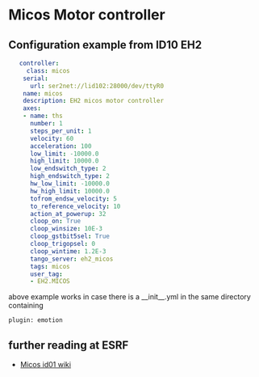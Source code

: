 # Micos Motor controller

## Configuration example from ID10 EH2
```YAML
   controller:
     class: micos
    serial:
      url: ser2net://lid102:28000/dev/ttyR0
    name: micos
    description: EH2 micos motor controller
    axes:
    - name: ths
      number: 1
      steps_per_unit: 1 
      velocity: 60
      acceleration: 100
      low_limit: -10000.0
      high_limit: 10000.0 
      low_endswitch_type: 2
      high_endswitch_type: 2
      hw_low_limit: -10000.0
      hw_high_limit: 10000.0
      tofrom_endsw_velocity: 5
      to_reference_velocity: 10 
      action_at_powerup: 32
      cloop_on: True
      cloop_winsize: 10E-3
      cloop_gstbit5sel: True
      cloop_trigopsel: 0
      cloop_wintime: 1.2E-3
      tango_server: eh2_micos
      tags: micos
      user_tag:
      - EH2.MICOS
```

above example works in case there is a \_\_init__.yml in the same directory containing

    plugin: emotion 

## further reading at ESRF

*   [Micos id01 wiki](http://wikiserv.esrf.fr/id01/images/2/29/Venus-2_1_9_eng_A4.pdf)
